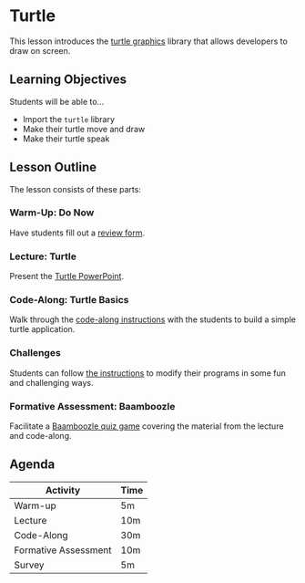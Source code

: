 # Turtle
This lesson introduces the [turtle graphics](https://docs.python.org/3/library/turtle.html) library that allows developers to draw on screen.

## Learning Objectives
Students will be able to...

- Import the `turtle` library
- Make their turtle move and draw
- Make their turtle speak

## Lesson Outline
The lesson consists of these parts:

### Warm-Up: Do Now
Have students fill out a [review form](https://forms.office.com/r/zJik65TbLb).

### Lecture: Turtle
Present the [Turtle PowerPoint](Turtle.pptx).

### Code-Along: Turtle Basics
Walk through the [code-along instructions](CodeAlongTurtle.md) with the students to build a simple turtle application.

### Challenges
Students can follow [the instructions](ChallengesTurtle.md) to modify their programs in some fun and challenging ways.

### Formative Assessment: Baamboozle
Facilitate a [Baamboozle quiz game](https://www.baamboozle.com/game/1913848) covering the material from the lecture and code-along.

## Agenda

| Activity | Time |
|-|-|
| Warm-up | 5m |
| Lecture | 10m |
| Code-Along | 30m |
| Formative Assessment | 10m |
| Survey | 5m |
